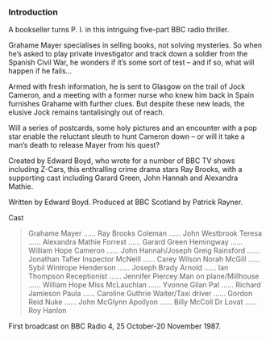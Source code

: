 ### Introduction

A bookseller turns P. I. in this intriguing five-part BBC radio thriller.

Grahame Mayer specialises in selling books, not solving mysteries. So when he’s asked to play private investigator and track down a soldier from the Spanish Civil War, he wonders if it’s some sort of test – and if so, what will happen if he fails...

Armed with fresh information, he is sent to Glasgow on the trail of Jock Cameron, and a meeting with a former nurse who knew him back in Spain furnishes Grahame with further clues. But despite these new leads, the elusive Jock remains tantalisingly out of reach.

Will a series of postcards, some holy pictures and an encounter with a pop star enable the reluctant sleuth to hunt Cameron down – or will it take a man’s death to release Mayer from his quest?

Created by Edward Boyd, who wrote for a number of BBC TV shows including Z-Cars, this enthralling crime drama stars Ray Brooks, with a supporting cast including Garard Green, John Hannah and Alexandra Mathie.


Written by Edward Boyd.
Produced at BBC Scotland by Patrick Rayner.

Cast

> Grahame Mayer ...... Ray Brooks
> Coleman ...... John Westbrook
> Teresa ...... Alexandra Mathie
> Forrest ...... Garard Green
> Hemingway ...... William Hope
> Cameron ...... John Hannah/Joseph Greig
> Rainsford ...... Jonathan Tafler
> Inspector McNeill ...... Carey Wilson
> Norah McGill ...... Sybil Wintrope
> Henderson ...... Joseph Brady
> Arnold ...... Ian Thompson
> Receptionist ...... Jennifer Piercey
> Man on plane/Millhouse ...... William Hope
> Miss McLauchlan ...... Yvonne Gilan
> Pat ...... Richard Jamieson
> Paula ...... Caroline Guthrie
> Waiter/Taxi driver ...... Gordon Reid
> Nuke ...... John McGlynn
> Apollyon ...... Billy McColl
> Dr Lovat ...... Roy Hanlon

First broadcast on BBC Radio 4, 25 October-20 November 1987.
